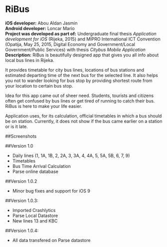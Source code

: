 # RiBus

<b>iOS developer:</b> Abou Aldan Jasmin<br>
<b>Android developer:</b> Loncar Mario<br>
<b>Project was developed as part of:</b> Undergraduate final thesis <i>Application development for iOS</i> (Rijeka, 2015) and MIPRO International ICT Convention (Opatija, May 25, 2015, Digital Economy and Government/Local Government/Public Services) with thesis <i>Citybus Mobile Application</i><br>
<b>Description:</b> RiBus is beautifully designed app that gives you all info about local bus lines in Rijeka.
 
It provides timetable for city bus lines, locations of bus stations and estimated departing time of the next bus for the selected line. It also helps you not to wander looking for bus stop by providing shortest route from your location to certain bus stop.
 
Idea for this app came out of sheer need. Students, tourists and citizens often get confused by bus lines or get tired of running to catch their bus. RiBus is here to make your life easier.

Application uses, for its calculation, official timetables in which a bus should be on station. Currently, it does not show if the bus came earlier on a station or is it late.

##Screenshots

##Version 1.0
- Daily lines (1, 1A, 1B, 2, 2A, 3, 3A, 4, 4A, 5, 5A, 5B, 6, 7, 9)
- Timetables
- Bus Time Arrival Calculation
- Parse online database

##Version 1.0.2
- Minor bug fixes and support for iOS 9

##Version 1.0.3:
- Imported Crashlytics
- Parse Local Datastore
- New lines 13 and KBC

##Version 1.0.4:
- All data transfered on Parse datastore
